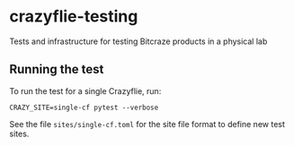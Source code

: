 # crazyflie-testing
Tests and infrastructure for testing Bitcraze products in a physical lab

## Running the test

To run the test for a single Crazyflie, run:
```
CRAZY_SITE=single-cf pytest --verbose
```

See the file `sites/single-cf.toml` for the site file format to define new test sites.
